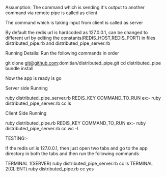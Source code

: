 
Assumption:
The command which is sending it's output to another command via remote pipe is called as client

The command which is taking input from client is called as server

By default the redis url is hardcoded as 127.0.0.1, can be changed to different url by editing the constants(REDIS_HOST,REDIS_PORT) in files distributed_pipe.rb and distributed_pipe_server.rb

Running Details:
Run the following commands in order

git clone git@github.com:domitian/distributed_pipe.git
cd distributed_pipe
bundle install 

Now the app is ready is go

Server side Running

ruby distributed_pipe_server.rb REDIS_KEY COMMAND_TO_RUN
ex:- 
ruby distributed_pipe_server.rb cc ls

Client Side Running

ruby distributed_pipe.rb REDIS_KEY COMMAND_TO_RUN
ex:-
ruby distributed_pipe_server.rb cc wc -l

TESTING:-

If the redis url is 127.0.0.1, then just open two tabs and go to the app directory in both the tabs and then run the following commands

TERMINAL 1(SERVER)
ruby distributed_pipe_server.rb cc ls
TERMINAL 2(CLIENT)
ruby distributed_pipe.rb cc yes
